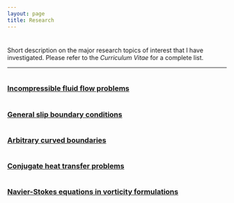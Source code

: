 ```yaml
---
layout: page
title: Research
---
```


<p style="margin-bottom:1cm;"></p>

<div class="message">
  Short description on the major research topics of interest that I have investigated. Please refer to the <i>Curriculum Vitae</i> for a complete list.
</div>

---

<div class="boxes-section">
  <div class="boxes-container">
    <div class="boxes-box">
      <a class="boxes-link" href="research/incompressible_flows.html">
        <img src="https://s3-ap-south-1.amazonaws.com/static.awfis.com/wp-content/uploads/2017/07/07184649/ProjectManagement.jpg" alt="">
        <h3>Incompressible fluid flow problems</h3>
      </a>
    </div>
    <div class="boxes-box">
      <a class="boxes-link" href="research/slip_conditions.html">
        <img src="https://s3-ap-south-1.amazonaws.com/static.awfis.com/wp-content/uploads/2017/07/07184649/ProjectManagement.jpg" alt="">
        <h3>General slip boundary conditions</h3>
      </a>
    </div>
    <div class="boxes-box">
      <a class="boxes-link" href="research/curved_boundaries.html">
        <img src="https://s3-ap-south-1.amazonaws.com/static.awfis.com/wp-content/uploads/2017/07/07184649/ProjectManagement.jpg" alt="">
        <h3>Arbitrary curved boundaries</h3>
      </a>
    </div>
    <div class="boxes-box">
      <a class="boxes-link" href="research/heat_transfer.html">
        <img src="https://s3-ap-south-1.amazonaws.com/static.awfis.com/wp-content/uploads/2017/07/07184649/ProjectManagement.jpg" alt="">
        <h3>Conjugate heat transfer problems</h3>
      </a>
    </div>
    <div class="boxes-box">
      <a class="boxes-link" href="research/vorticity_formulations.html">
        <img src="https://s3-ap-south-1.amazonaws.com/static.awfis.com/wp-content/uploads/2017/07/07184649/ProjectManagement.jpg" alt="">
        <h3>Navier-Stokes equations in vorticity formulations</h3>
      </a>
    </div>
</div>
